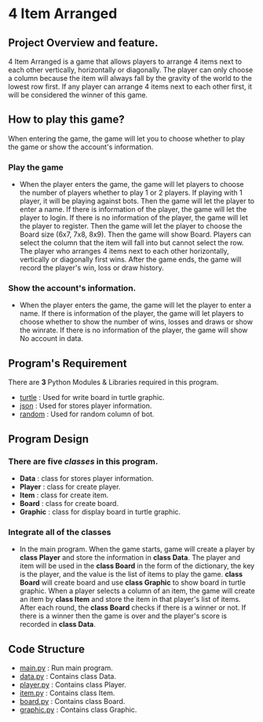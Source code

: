 # 4 Item Arranged
## Project Overview and feature.
4 Item Arranged is a game that allows players to arrange 4 items next to each other vertically, horizontally or diagonally. The player can only choose a column because the item will always fall by the gravity of the world to the lowest row first. If any player can arrange 4 items next to each other first, it will be considered the winner of this game.

## How to play this game?
When entering the game, the game will let you to choose whether to play the game or show the account's information. 
### Play the game
  * When the player enters the game, the game will let players to choose the number of players whether to play 1 or 2 players. If playing with 1 player, it will be playing against bots. Then the game will let the player to enter a name. If there is information of the player, the game will let the player to login. If there is no information of the player, the game will let the player to register. Then the game will let the player to choose the Board size (6x7, 7x8, 8x9). Then the game will show Board. Players can select the column that the item will fall into but cannot select the row. The player who arranges 4 items next to each other horizontally, vertically or diagonally first wins. After the game ends, the game will record the player's win, loss or draw history.

### Show the account's information. 
  * When the player enters the game, the game will let the player to enter a name. If there is information of the player, the game will let  players to choose whether to show the number of wins, losses and draws or show the winrate. If there is no information of the player, the game will show No account in data.

## Program's Requirement
There are **3** Python Modules & Libraries required in this program.
* [turtle](https://docs.python.org/3/library/turtle.html) : Used for write board in turtle graphic.
* [json](https://docs.python.org/3/library/json.html?highlight=json#module-json) : Used for stores player information.
* [random](https://docs.python.org/3/library/random.html) : Used for random column of bot.

## Program Design
### There are **five** ***classes*** in this program.
* **Data** : class for stores player information.
* **Player** : class for create player.
* **Item** : class for create item.
* **Board** : class for create board.
* **Graphic** : class for display board in turtle graphic.
### Integrate all of the classes
* In the main program. When the game starts, game will create a player by **class Player** and store the information in **class Data**. The player and item will be used in the **class Board** in the form of the dictionary, the key is the player, and the value is the list of items to play the game. **class Board** will create board and use **class Graphic** to show board in turtle graphic. When a player selects a column of an item, the game will create an item by **class Item** and store the item in that player's list of items. After each round, the **class Board** checks if there is a winner or not. If there is a winner then the game is over and the player's score is recorded in **class Data**.

## Code Structure
* [main.py](main.py) : Run main program.
* [data.py](data.py) : Contains class Data.
* [player.py](player.py) : Contains class Player.
* [item.py](item.py) : Contains class Item.
* [board.py](board.py) : Contains class Board.
* [graphic.py](graphic.py) : Contains class Graphic.
